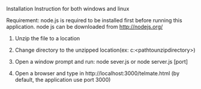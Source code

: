 Installation Instruction for both windows and linux

Requirement: node.js is required to be installed first before running this application. 
			 node js can be downloaded from http://nodejs.org/

1. Unzip the file to a location
2. Change directory to the unzipped location(ex: c:\<pathtounzipdirectory>)
3. Open a window prompt and run:
		node sever.js
		or 
		node server.js [port] 

4. Open a browser and type in http://localhost:3000/telmate.html (by default, the application use port 3000)

